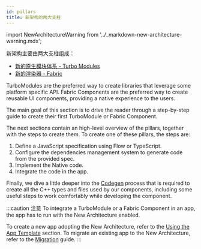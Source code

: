 ```yaml
---
id: pillars
title: 新架构的两大支柱
---
```


import NewArchitectureWarning from '../\_markdown-new-architecture-warning.mdx';

<NewArchitectureWarning/>

新架构主要由两大支柱组成：

- [新的原生模块体系 - Turbo Modules](pillars-turbomodules)
- [新的渲染器 - Fabric](pillars-fabric-components)

TurboModules are the preferred way to create libraries that leverage some platform specific API. Fabric Components are the preferred way to create reusable UI components, providing a native experience to the users.

The main goal of this section is to drive the reader through a step-by-step guide to create their first TurboModule or Fabric Component.

The next sections contain an high-level overview of the pillars, together with the steps to create them. To create one of these pillars, the steps are:

1. Define a JavaScript specification using Flow or TypeScript.
2. Configure the dependencies management system to generate code from the provided spec.
3. Implement the Native code.
4. Integrate the code in the app.

Finally, we dive a little deeper into the [Codegen](pillars-codegen) process that is required to create all the C++ types and files used by our components, including some useful steps to work comfortably while developing the component.

:::caution 注意
To integrate a TurboModule or a Fabric Component in an app, the app has to run with the New Architecture enabled.

To create a new app adopting the New Architecture, refer to the [Using the App Template](use-app-template) section.
To migrate an existing app to the New Architecture, refer to the [Migration](../new-architecture-intro) guide.
:::

